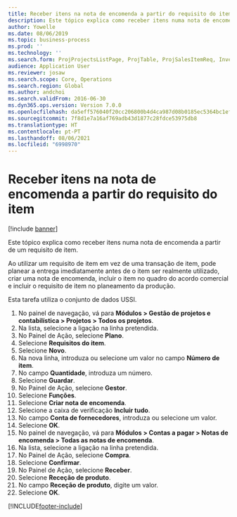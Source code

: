 ```yaml
---
title: Receber itens na nota de encomenda a partir do requisito do item
description: Este tópico explica como receber itens numa nota de encomenda a partir de um requisito de item.
author: Yowelle
ms.date: 08/06/2019
ms.topic: business-process
ms.prod: ''
ms.technology: ''
ms.search.form: ProjProjectsListPage, ProjTable, ProjSalesItemReq, InventItemIdLookupSimple, PurchCreateFromSalesOrder, VendAccountItemLookup, PurchTable, PurchEditLines
audience: Application User
ms.reviewer: josaw
ms.search.scope: Core, Operations
ms.search.region: Global
ms.author: andchoi
ms.search.validFrom: 2016-06-30
ms.dyn365.ops.version: Version 7.0.0
ms.openlocfilehash: da5eff576040f20cc206800b4d4ca987d08b0185ec5364bc1efc940f85d36371
ms.sourcegitcommit: 7f8d1e7a16af769adb43d1877c28fdce53975db8
ms.translationtype: HT
ms.contentlocale: pt-PT
ms.lasthandoff: 08/06/2021
ms.locfileid: "6998970"
---
```

# <a name="receive-items-on-purchase-order-from-item-requirement"></a>Receber itens na nota de encomenda a partir do requisito do item

[!include [banner](../../includes/banner.md)]

Este tópico explica como receber itens numa nota de encomenda a partir de um requisito de item.

Ao utilizar um requisito de item em vez de uma transação de item, pode planear a entrega imediatamente antes de o item ser realmente utilizado, criar uma nota de encomenda, incluir o item no quadro do acordo comercial e incluir o requisito de item no planeamento da produção. 

Esta tarefa utiliza o conjunto de dados USSI.

1. No painel de navegação, vá para **Módulos > Gestão de projetos e contabilística > Projetos > Todos os projetos**.
2. Na lista, selecione a ligação na linha pretendida.
3. No Painel de Ação, selecione **Plano**.
4. Selecione **Requisitos do item**.
5. Selecione **Novo**.
6. Na nova linha, introduza ou selecione um valor no campo **Número de item**.
7. No campo **Quantidade**, introduza um número.
8. Selecione **Guardar**.
9. No Painel de Ação, selecione **Gestor**.
10. Selecione **Funções**.
11. Selecione **Criar nota de encomenda**.
12. Selecione a caixa de verificação **Incluir tudo**.
13. No campo **Conta de fornecedores**, introduza ou selecione um valor.
14. Selecione **OK**.
15. No painel de navegação, vá para **Módulos > Contas a pagar > Notas de encomenda > Todas as notas de encomenda**.
16. Na lista, selecione a ligação na linha pretendida.
17. No Painel de Ação, selecione **Compra**.
18. Selecione **Confirmar**.
19. No Painel de Ação, selecione **Receber**.
20. Selecione **Receção de produto**.
21. No campo **Receção de produto**, digite um valor.
22. Selecione **OK**.



[!INCLUDE[footer-include](../../includes/footer-banner.md)]